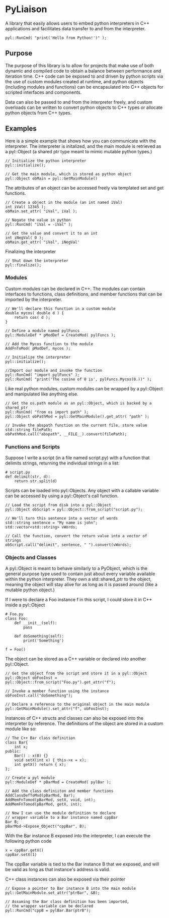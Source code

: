 # PyLiaison

A library that easily allows users to embed python interpreters in C++ applications and facilitates data transfer to and from the interpreter.

`pyl::RunCmd( "print('Hello from Python!')" );`

## Purpose

The purpose of this library is to allow for projects that make use of both dynamic and compiled code to obtain a balance between performance and iteration time. C++ code can be exposed to and driven by python scripts via the use of custom modules created at runtime, and python objects (including modules and functions) can be encapsulated into C++ objects for scripted interfaces and components. 

Data can also be passed to and from the interpreter freely, and custom overloads can be written to convert python objects to C++ types or allocate python objects from C++ types. 

## Examples

Here is a simple example that shows how you can communicate with the interpreter. The interpreter is initalized, and the main module is retrieved as a pyl::Object (a shared ptr type meant to mimic mutable python types.) 

    // Initialize the python interpreter
    pyl::initialize();

    // Get the main module, which is stored as python object
    pyl::Object obMain = pyl::GetMainModule()

The attributes of an object can be accessed freely via templated set and get functions.

    // Create a object in the module (an int named iVal)
    int iVal( 12345 );
    obMain.set_attr( "iVal", iVal );

    // Negate the value in python
    pyl::RunCmd( "iVal = -iVal" );

    // Get the value and convert it to an int
    int iNegVal( 0 );
    obMain.get_attr( "iVal", iNegVal'

Finalizing the interpreter

    // Shut down the interpreter
    pyl::finalize();
    
### Modules

Custom modules can be declared in C++. The modules can contain interfaces to functions, class definitions, and member functions that can be imported by the interpreter.

    // We'll declare this function in a custom module
    double mycos( double d ) {
        return cos( d );
    }

    // Define a module named pylFuncs
    pyl::ModuleDef * pModDef = CreateMod( pylFuncs );

    // Add the Mycos function to the module
    AddFnToMod( pModDef, mycos );

    // Initialize the interpreter
    pyl::initialize();

    //Import our module and invoke the function
    pyl::RunCmd( "import pylFuncs" );
    pyl::RunCmd( "print('The cosine of 0 is', pylFuncs.Mycos(0.))" );
    
Like real python modules, custom modules can be wrapped by a pyl::Object and manipulated like anything else. 

    // Get the os.path module as an pyl::Object, which is backed by a shared_ptr 
    pyl::RunCmd( "from os import path" );
    pyl::Object obPathMod = pyl::GetMainModule().get_attr( "path" );

    // Invoke the abspath function on the current file, store value
    std::string filePath;
    obPathMod.call("abspath", __FILE__).convert(filePath);
    
### Functions and Scripts
Suppose I write a script (in a file named script.py) with a function that delimits strings, returning the individual strings in a list:

    # script.py
    def delimit(str, d):
        return str.split(d)
    
Scripts can be loaded into pyl::Objects. Any object with a callable variable can be accessed by using a pyl::Object's call function. 

    // Load the script from disk into a pyl::Object
    pyl::Object obScript = pyl::Object::from_script("script.py");

    // We'll turn this sentence into a vector of words
    std::string sentence = "My name is john";
    std::vector<std::string> vWords;

    // Call the function, convert the return value into a vector of strings
    obScript.call("delimit", sentence, " ").convert(vWords);

### Objects and Classes
    
A pyl::Object is meant to behave similarly to a PyObject, which is the general purpose type used to contain just about every variable available within the python interpreter. They own a std::shared_ptr to the object, meaning the object will stay alive for as long as it is passed around (like a mutable python object.)

If I were to declare a Foo instance f in this script, I could store it in C++ inside a pyl::Object

    # Foo.py
    class Foo:
        def __init__(self):
            pass
            
        def doSomething(self):
            print('Something')
            
    f = Foo()

The object can be stored as a C++ variable or declared into another pyl::Object. 

    // Get the object from the script and store it in a pyl::Object
    pyl::Object obFooInst = pyl::Object::from_script("Foo.py").get_attr("f");

    // Invoke a member function using the instance
    obFooInst.call("doSomething");

    // Declare a reference to the original object in the main module
    pyl::GetMainModule().set_attr("f", obFooInst);
    
Instances of C++ structs and classes can also be exposed into the interpreter by reference.
The definitions of the object are stored in a custom module like so:

    // The C++ Bar class definition
    class Bar{
        int x;
    public:
        Bar() : x(0) {}
        void setX(int x) { this->x = x);
        int getX() return { x);
    };

    // Create a pyl module
    pyl::ModuleDef * pBarMod = CreateMod( pylBar );

    // Add the class definiiton and member functions
    AddClassDefToMod(pBarMod, Bar);
    AddMemFnTomod(pBarMod, setX, void, int);
    AddMemFnTomod(pBarMod, getX, int);

    // Now I can use the module definition to declare
    // wrapper variable to a Bar instance named cppBar
    Bar B;
    pBarMod->Expose_Object("cppBar", B);

With the Bar instance B exposed into the interpreter,
I can execute the following python code

    x = cppBar.getX()
    cppBar.setX(1)

The cppBar variable is tied to the Bar instance B that we exposed,
and will be valid as long as that instance's address is valid.

C++ class instances can also be exposed via their pointer

    // Expose a pointer to Bar instance B into the main module
    pyl::GetMainModule.set_attr("ptrBar", &B);

    // Assuming the Bar class definition has been imported, 
    // the wrapper variable can be declared
    pyl::RunCmd("cppB = pylBar.Bar(ptrB");
